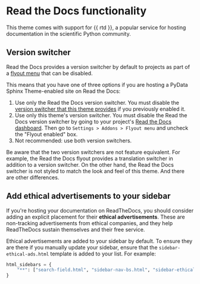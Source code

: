 # Read the Docs functionality

This theme comes with support for {{ rtd }}, a popular service for hosting documentation in the scientific Python community.

## Version switcher

Read the Docs provides a version switcher by default to projects as part of a
[flyout menu](https://docs.readthedocs.io/en/stable/flyout-menu.html) that can
be disabled.

This means that you have one of three options if you are hosting a PyData
Sphinx Theme-enabled site on Read the Docs:

1. Use only the Read the Docs version switcher. You must disable the [version
   switcher that this theme provides](version-dropdown.rst) if you previously
   enabled it.
2. Use only this theme's version switcher. You must disable the Read the Docs
   version switcher by going to your project's [Read the Docs
   dashboard](https://app.readthedocs.org/dashboard/). Then go to
   `Settings > Addons > Flyout menu` and uncheck the "Flyout enabled" box.
3. Not recommended: use both version switchers.

Be aware that the two version switchers are not feature equivalent. For example,
the Read the Docs flyout provides a translation switcher in addition to a
version switcher. On the other hand, the Read the Docs switcher is not styled to
match the look and feel of this theme. And there are other differences.

## Add ethical advertisements to your sidebar

If you're hosting your documentation on ReadTheDocs, you should consider
adding an explicit placement for their **ethical advertisements**. These are
non-tracking advertisements from ethical companies, and they help ReadTheDocs
sustain themselves and their free service.

Ethical advertisements are added to your sidebar by default. To ensure they are
there if you manually update your sidebar, ensure that the `sidebar-ethical-ads.html`
template is added to your list. For example:

```python
html_sidebars = {
    "**": ["search-field.html", "sidebar-nav-bs.html", "sidebar-ethical-ads.html"]
}
```
